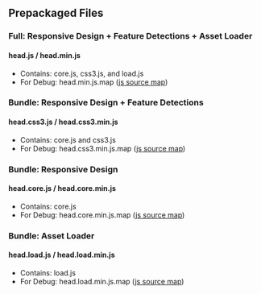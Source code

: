 ## Prepackaged Files

### Full: Responsive Design + Feature Detections + Asset Loader
#### head.js / head.min.js

 - Contains: core.js, css3.js, and load.js
 - For Debug: head.min.js.map ([js source map](http://www.html5rocks.com/en/tutorials/developertools/sourcemaps/))

### Bundle: Responsive Design + Feature Detections
#### head.css3.js / head.css3.min.js

 - Contains: core.js and css3.js
 - For Debug: head.css3.min.js.map ([js source map](http://www.html5rocks.com/en/tutorials/developertools/sourcemaps/))

### Bundle: Responsive Design
#### head.core.js / head.core.min.js

 - Contains: core.js
 - For Debug: head.core.min.js.map ([js source map](http://www.html5rocks.com/en/tutorials/developertools/sourcemaps/))

### Bundle: Asset Loader
#### head.load.js / head.load.min.js

 - Contains: load.js
 - For Debug: head.load.min.js.map ([js source map](http://www.html5rocks.com/en/tutorials/developertools/sourcemaps/))